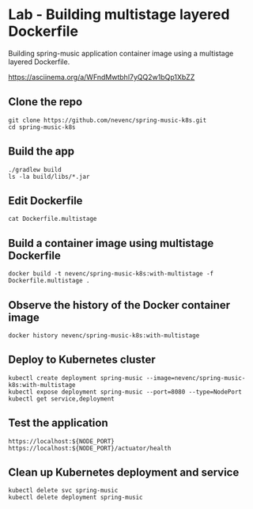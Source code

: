 # Lab - Building multistage layered Dockerfile

Building spring-music application container image using a multistage layered Dockerfile.

https://asciinema.org/a/WFndMwtbhl7yQQ2w1bQp1XbZZ

## Clone the repo

```
git clone https://github.com/nevenc/spring-music-k8s.git
cd spring-music-k8s
```

## Build the app

```
./gradlew build
ls -la build/libs/*.jar
```

## Edit Dockerfile

```
cat Dockerfile.multistage
```

## Build a container image using multistage Dockerfile

```
docker build -t nevenc/spring-music-k8s:with-multistage -f Dockerfile.multistage .
```

## Observe the history of the Docker container image
```
docker history nevenc/spring-music-k8s:with-multistage
```

## Deploy to Kubernetes cluster

```
kubectl create deployment spring-music --image=nevenc/spring-music-k8s:with-multistage
kubectl expose deployment spring-music --port=8080 --type=NodePort
kubectl get service,deployment
```

## Test the application

```
https://localhost:${NODE_PORT}
https://localhost:${NODE_PORT}/actuator/health
```

## Clean up Kubernetes deployment and service

```
kubectl delete svc spring-music
kubectl delete deployment spring-music
```

